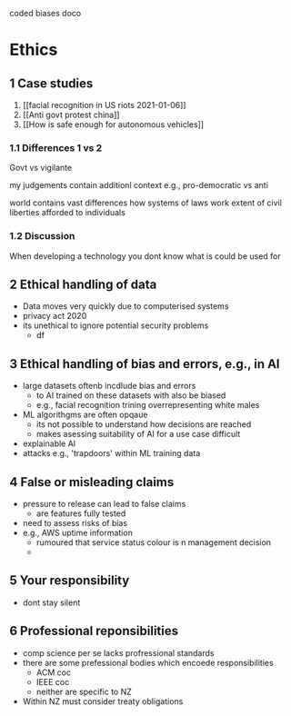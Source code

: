 


coded biases doco
# Ethics
## 1 Case studies
1. [[facial recognition in US riots 2021-01-06]]
2. [[Anti govt protest china]]
3. [[How is safe enough for autonomous vehicles]]

### 1.1 Differences 1 vs 2
Govt vs vigilante

my judgements contain additionl context
	e.g., pro-democratic vs anti
	
world contains vast differences
	how systems of laws work
	extent of civil liberties afforded to individuals

### 1.2 Discussion
When developing a technology you dont know what is could be used for



## 2 Ethical handling of data
- Data moves very quickly due to computerised systems
- privacy act 2020
- its unethical to ignore potential security problems
	- df

## 3 Ethical handling of bias and errors, e.g., in AI
- large datasets oftenb incdlude bias and errors
	- to AI trained on these datasets with also be biased
	- e.g., facial recognition trining overrepresenting white males
- ML algorithgms are often opqaue
	- its not possible to understand how decisions are reached
	- makes asessing suitability of AI for a use case difficult
- explainable AI
- attacks e.g., 'trapdoors' within ML training data 

## 4 False or misleading claims
- pressure to release can lead to false claims
	- are features fully tested
- need to assess risks of bias
- e.g., AWS uptime information
	- rumoured that service status colour is n management decision
	- 

## 5 Your responsibility
- dont stay silent

## 6 Professional reponsibilities
- comp science per se lacks profressional standards
- there are some prefessional bodies which encoede responsibilities
	- ACM coc
	- IEEE coc
	- neither are specific to NZ
- Within NZ must consider treaty obligations
